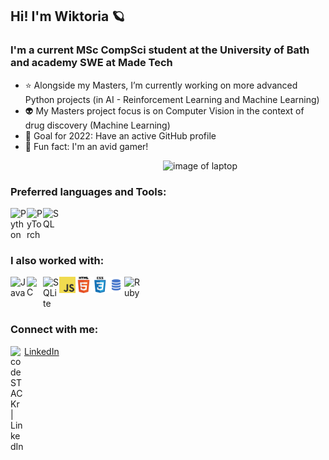 ## Hi! I'm Wiktoria 🪐

### I'm a current MSc CompSci student at the University of Bath and academy SWE at Made Tech
- ⭐️ Alongside my Masters, I’m currently working on more advanced Python projects (in AI - Reinforcement Learning and Machine Learning)
- 👽 My Masters project focus is on Computer Vision in the context of drug discovery (Machine Learning)
- 🌌 Goal for 2022: Have an active GitHub profile
- 🌋 Fun fact: I'm an avid gamer!

<img align="right" alt="image of laptop" width="260px" src="https://raw.githubusercontent.com/MicaelliMedeiros/micaellimedeiros/master/image/computer-illustration.png" />

<br /> 

### Preferred languages and Tools:

<img align="left" alt="Python" width="26px" src="https://upload.wikimedia.org/wikipedia/commons/c/c3/Python-logo-notext.svg" />

<img align="left" alt="PyTorch" width="26px" src="https://upload.wikimedia.org/wikipedia/commons/1/10/PyTorch_logo_icon.svg" />

<img align="left" alt="SQL" width="26px" src="https://upload.wikimedia.org/wikipedia/commons/1/1c/Haskell-Logo.svg"/>


<br />
<br />
<br />

### I also worked with:

<img align="left" alt="Java" width="26px" src="https://upload.wikimedia.org/wikipedia/en/3/30/Java_programming_language_logo.svg" />

<img align="left" alt="C" width="26px" src="https://upload.wikimedia.org/wikipedia/commons/3/35/The_C_Programming_Language_logo.svg" />

<img align="left" alt="SQLite" width="26px" src="https://upload.wikimedia.org/wikipedia/commons/9/97/Sqlite-square-icon.svg" />

<img align="left" alt="JavaScript" width="26px" src="https://raw.githubusercontent.com/github/explore/80688e429a7d4ef2fca1e82350fe8e3517d3494d/topics/javascript/javascript.png" />

<img align="left" alt="HTML5" width="26px" src="https://raw.githubusercontent.com/github/explore/80688e429a7d4ef2fca1e82350fe8e3517d3494d/topics/html/html.png" />

<img align="left" alt="CSS3" width="26px" src="https://raw.githubusercontent.com/github/explore/80688e429a7d4ef2fca1e82350fe8e3517d3494d/topics/css/css.png" />

<img align="left" alt="SQL" width="26px" src="https://raw.githubusercontent.com/github/explore/80688e429a7d4ef2fca1e82350fe8e3517d3494d/topics/sql/sql.png" />

<img align="left" alt="Ruby" width="26px" src="https://en.wikipedia.org/wiki/Ruby_(programming_language)#/media/File:Ruby_logo.svg" />

<br />
<br />
<br />

### Connect with me:
<img align="left" alt="codeSTACKr | LinkedIn" width="22px" src="https://upload.wikimedia.org/wikipedia/commons/f/f8/LinkedIn_icon_circle.svg" /> [LinkedIn]

<br />

[LinkedIn]: https://www.linkedin.com/in/wiktoriakasprzak/
